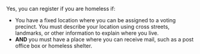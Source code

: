 Yes, you can register if you are homeless if:
- You have a fixed location where you can be assigned to a voting precinct. You must describe your location using cross streets, landmarks, or other information to explain where you live.
- **AND** you must have a place where you can receive mail, such as a post office box or homeless shelter.


